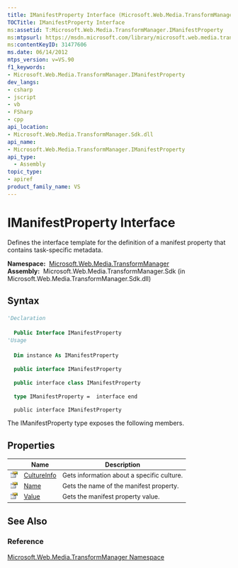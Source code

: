 ```yaml
---
title: IManifestProperty Interface (Microsoft.Web.Media.TransformManager)
TOCTitle: IManifestProperty Interface
ms:assetid: T:Microsoft.Web.Media.TransformManager.IManifestProperty
ms:mtpsurl: https://msdn.microsoft.com/library/microsoft.web.media.transformmanager.imanifestproperty(v=VS.90)
ms:contentKeyID: 31477606
ms.date: 06/14/2012
mtps_version: v=VS.90
f1_keywords:
- Microsoft.Web.Media.TransformManager.IManifestProperty
dev_langs:
- csharp
- jscript
- vb
- FSharp
- cpp
api_location:
- Microsoft.Web.Media.TransformManager.Sdk.dll
api_name:
- Microsoft.Web.Media.TransformManager.IManifestProperty
api_type:
  - Assembly
topic_type:
- apiref
product_family_name: VS
---
```


# IManifestProperty Interface

Defines the interface template for the definition of a manifest property that contains task-specific metadata.

**Namespace:**  [Microsoft.Web.Media.TransformManager](microsoft-web-media-transformmanager-namespace.md)  
**Assembly:**  Microsoft.Web.Media.TransformManager.Sdk (in Microsoft.Web.Media.TransformManager.Sdk.dll)

## Syntax

```vb
'Declaration

  Public Interface IManifestProperty
'Usage

  Dim instance As IManifestProperty
```

```csharp
  public interface IManifestProperty
```

```cpp
  public interface class IManifestProperty
```

``` fsharp
  type IManifestProperty =  interface end
```

```jscript
  public interface IManifestProperty
```

The IManifestProperty type exposes the following members.

## Properties

||Name|Description|
|--- |--- |--- |
|![Public property](images/Hh125762.pubproperty(en-us,VS.90).gif "Public property")|[CultureInfo](imanifestproperty-cultureinfo-property-microsoft-web-media-transformmanager.md)|Gets information about a specific culture.|
|![Public property](images/Hh125762.pubproperty(en-us,VS.90).gif "Public property")|[Name](imanifestproperty-name-property-microsoft-web-media-transformmanager.md)|Gets the name of the manifest property.|
|![Public property](images/Hh125762.pubproperty(en-us,VS.90).gif "Public property")|[Value](imanifestproperty-value-property-microsoft-web-media-transformmanager.md)|Gets the manifest property value.|

## See Also

### Reference

[Microsoft.Web.Media.TransformManager Namespace](microsoft-web-media-transformmanager-namespace.md)
